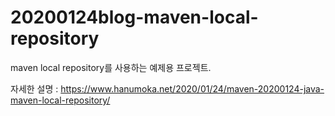 # 20200124blog-maven-local-repository

maven local repository를 사용하는 예제용 프로젝트.

자세한 설명 : https://www.hanumoka.net/2020/01/24/maven-20200124-java-maven-local-repository/
